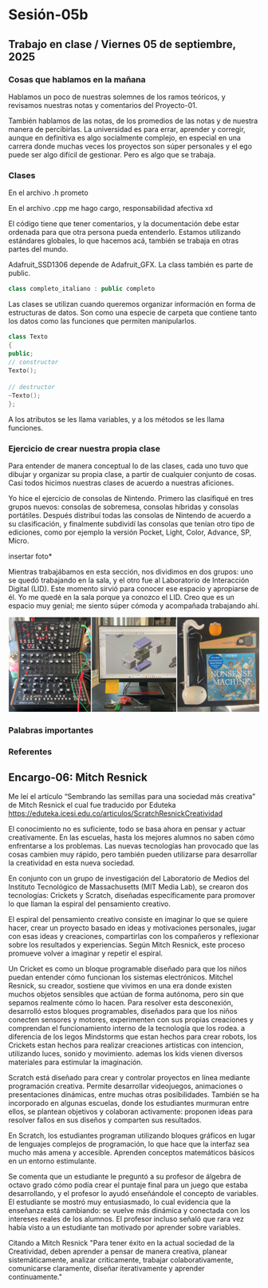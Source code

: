 # Sesión-05b

## Trabajo en clase / Viernes 05 de septiembre, 2025

### Cosas que hablamos en la mañana

Hablamos un poco de nuestras solemnes de los ramos teóricos, y revisamos nuestras notas y comentarios del Proyecto-01. 

También hablamos de las notas, de los promedios de las notas y de nuestra manera de percibirlas. La universidad es para errar, aprender y corregir, aunque en definitiva es algo socialmente complejo, en especial en una carrera donde muchas veces los proyectos son súper personales y el ego puede ser algo difícil de gestionar. Pero es algo que se trabaja.

### Clases

En el archivo .h prometo

En el archivo .cpp me hago cargo, responsabilidad afectiva xd

El código tiene que tener comentarios, y la documentación debe estar ordenada para que otra persona pueda entenderlo. Estamos utilizando estándares globales, lo que hacemos acá, también se trabaja en otras partes del mundo.

Adafruit_SSD1306 depende de Adafruit_GFX. La class también es parte de public.

```cpp
class completo_italiano : public completo
```

Las clases se utilizan cuando queremos organizar información en forma de estructuras de datos. Son como una especie de carpeta que contiene tanto los datos como las funciones que permiten manipularlos.

```cpp
class Texto 
{
public;
// constructor
Texto();

// destructor
~Texto();
};
```

A los atributos se les llama variables, y a los métodos se les llama funciones.

### Ejercicio de crear nuestra propia clase

Para entender de manera conceptual lo de las clases, cada uno tuvo que dibujar y organizar su propia clase, a partir de cualquier conjunto de cosas. Casi todos hicimos nuestras clases de acuerdo a nuestras aficiones.

Yo hice el ejercicio de consolas de Nintendo. Primero las clasifiqué en tres grupos nuevos: consolas de sobremesa, consolas híbridas y consolas portátiles. Después distribuí todas las consolas de Nintendo de acuerdo a su clasificación, y finalmente subdividí las consolas que tenían otro tipo de ediciones, como por ejemplo la versión Pocket, Light, Color, Advance, SP, Micro.

insertar foto*

Mientras trabajábamos en esta sección, nos dividimos en dos grupos: uno se quedó trabajando en la sala, y el otro fue al Laboratorio de Interacción Digital (LID). Este momento sirvió para conocer ese espacio y apropiarse de él. Yo me quedé en la sala porque ya conozco el LID. Creo que es un espacio muy genial; me siento súper cómoda y acompañada trabajando ahí.

![foto laboratorio](imagenes/tmc-sesion05b-lid.jpeg)

### Palabras importantes

### Referentes

## Encargo-06: Mitch Resnick

Me leí el artículo “Sembrando las semillas para una sociedad más creativa” de Mitch Resnick el cual fue traducido por Eduteka https://eduteka.icesi.edu.co/articulos/ScratchResnickCreatividad

El conocimiento no es suficiente, todo se basa ahora en pensar y actuar creativamente. En las escuelas, hasta los mejores alumnos no saben cómo enfrentarse a los problemas. Las nuevas tecnologías han provocado que las cosas cambien muy rápido, pero también pueden utilizarse para desarrollar la creatividad en esta nueva sociedad.

En conjunto con un grupo de investigación del Laboratorio de Medios del Instituto Tecnológico de Massachusetts (MIT Media Lab), se crearon dos tecnologías: Crickets y Scratch, diseñadas específicamente para promover lo que llaman la espiral del pensamiento creativo.

El espiral del pensamiento creativo consiste en imaginar lo que se quiere hacer, crear un proyecto basado en ideas y motivaciones personales, jugar con esas ideas y creaciones, compartirlas con los compañeros y reflexionar sobre los resultados y experiencias. Según Mitch Resnick, este proceso promueve volver a imaginar y repetir el espiral.

Un Cricket es como un bloque programable diseñado para que los niños puedan entender cómo funcionan los sistemas electrónicos. Mitchel Resnick, su creador, sostiene que vivimos en una era donde existen muchos objetos sensibles que actúan de forma autónoma, pero sin que sepamos realmente cómo lo hacen. Para resolver esta desconexión, desarrolló estos bloques programables, diseñados para que los niños conecten sensores y motores, experimenten con sus propias creaciones y comprendan el funcionamiento interno de la tecnología que los rodea.
a diferencia de los legos Mindstorms que estan hechos para crear robots, los Crickets estan hechos para realizar creaciones artisticas con intencion, utilizando luces, sonido y movimiento. ademas los kids vienen diversos materiales para estimular la imaginación.

Scratch está diseñado para crear y controlar proyectos en línea mediante programación creativa. Permite desarrollar videojuegos, animaciones o presentaciones dinámicas, entre muchas otras posibilidades. También se ha incorporado en algunas escuelas, donde los estudiantes murmuran entre ellos, se plantean objetivos y colaboran activamente: proponen ideas para resolver fallos en sus diseños y comparten sus resultados.

En Scratch, los estudiantes programan utilizando bloques gráficos en lugar de lenguajes complejos de programación, lo que hace que la interfaz sea mucho más amena y accesible. Aprenden conceptos matemáticos básicos en un entorno estimulante.

Se comenta que un estudiante le preguntó a su profesor de álgebra de octavo grado cómo podía crear el puntaje final para un juego que estaba desarrollando, y el profesor lo ayudó enseñándole el concepto de variables. El estudiante se mostró muy entusiasmado, lo cual evidencia que la enseñanza está cambiando: se vuelve más dinámica y conectada con los intereses reales de los alumnos. El profesor incluso señaló que rara vez había visto a un estudiante tan motivado por aprender sobre variables.

Citando a Mitch Resnick "Para tener éxito en la actual sociedad de la Creatividad, deben aprender a pensar de manera creativa, planear sistemáticamente, analizar críticamente, trabajar colaborativamente, comunicarse claramente, diseñar iterativamente y aprender continuamente." 
